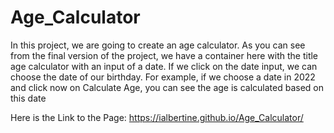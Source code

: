 # Age_Calculator

In this project, we are going to create an age calculator. As you can see from the final version of the project, we have a container here with the title age calculator with an input of a date. If we click on the date input, we can choose the date of our birthday. For example, if we choose a date in 2022 and click now on Calculate Age, you can see the age is calculated based on this date 

Here is the Link to the Page: https://ialbertine.github.io/Age_Calculator/ 
